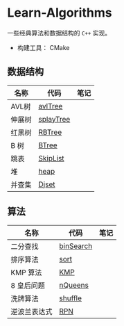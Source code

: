 # Learn-Algorithms

一些经典算法和数据结构的 `C++` 实现。

- 构建工具：  CMake

## 数据结构

|名称|代码|笔记|
|------|------|-----|
|AVL树|[avlTree](./include/avlTree.h)||
|伸展树|[splayTree](./include/splayTree.h)||
|红黑树|[RBTree](./include/RBTree.h)
|B 树|[BTree](./include/BTree.h)
|跳表|[SkipList](./include/SkipList.h)
|堆|[heap](./include/heap.h)
|并查集|[Djset](./include/UnionFind.h)

## 算法

名称|代码|笔记|
|------|------|-----|
|二分查找|[binSearch](./include/binSearch.h)|
|排序算法|[sort](./src/sort_demo.cpp)
|KMP 算法|[KMP](./include/KMP.h)
|8 皇后问题|[nQueens](./include/nQueens.h)
|洗牌算法|[shuffle](./include/shuffle.h)
|逆波兰表达式|[RPN](./include/RPN.h)
